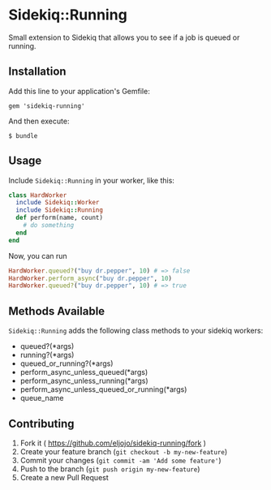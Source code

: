 # Sidekiq::Running

Small extension to Sidekiq that allows you to see if a job is queued or running.

## Installation

Add this line to your application's Gemfile:

    gem 'sidekiq-running'

And then execute:

    $ bundle

## Usage

Include ``Sidekiq::Running`` in your worker, like this:
```ruby
class HardWorker
  include Sidekiq::Worker
  include Sidekiq::Running
  def perform(name, count)
    # do something
  end
end
```

Now, you can run
```ruby
HardWorker.queued?("buy dr.pepper", 10) # => false
HardWorker.perform_async("buy dr.pepper", 10)
HardWorker.queued?("buy dr.pepper", 10) # => true
```

## Methods Available
``Sidekiq::Running`` adds the following class methods to your sidekiq workers:

- queued?(*args)
- running?(*args)
- queued_or_running?(*args)
- perform_async_unless_queued(*args)
- perform_async_unless_running(*args)
- perform_async_unless_queued_or_running(*args)
- queue_name

## Contributing

1. Fork it ( https://github.com/eljojo/sidekiq-running/fork )
2. Create your feature branch (`git checkout -b my-new-feature`)
3. Commit your changes (`git commit -am 'Add some feature'`)
4. Push to the branch (`git push origin my-new-feature`)
5. Create a new Pull Request
